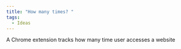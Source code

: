 ```yaml
---
title: "How many times? "
tags:
  - Ideas
---
```

A Chrome extension tracks how many time user accesses a website
